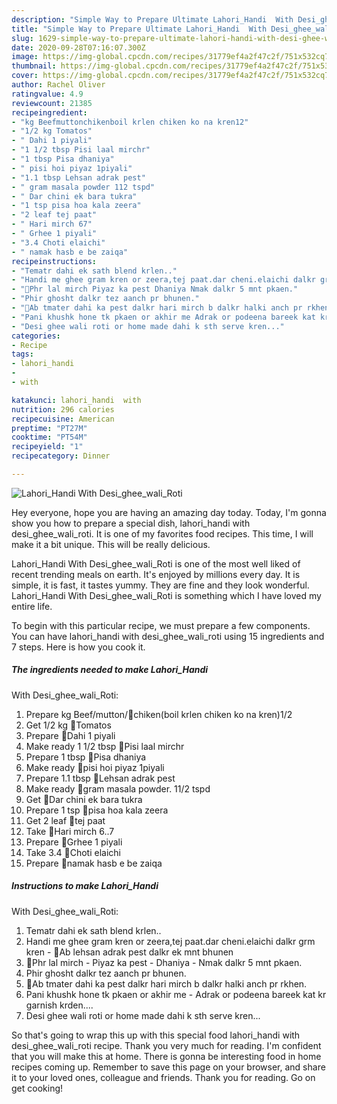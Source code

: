 ```yaml
---
description: "Simple Way to Prepare Ultimate Lahori_Handi  With Desi_ghee_wali_Roti"
title: "Simple Way to Prepare Ultimate Lahori_Handi  With Desi_ghee_wali_Roti"
slug: 1629-simple-way-to-prepare-ultimate-lahori-handi-with-desi-ghee-wali-roti
date: 2020-09-28T07:16:07.300Z
image: https://img-global.cpcdn.com/recipes/31779ef4a2f47c2f/751x532cq70/lahori_handi-with-desi_ghee_wali_roti-recipe-main-photo.jpg
thumbnail: https://img-global.cpcdn.com/recipes/31779ef4a2f47c2f/751x532cq70/lahori_handi-with-desi_ghee_wali_roti-recipe-main-photo.jpg
cover: https://img-global.cpcdn.com/recipes/31779ef4a2f47c2f/751x532cq70/lahori_handi-with-desi_ghee_wali_roti-recipe-main-photo.jpg
author: Rachel Oliver
ratingvalue: 4.9
reviewcount: 21385
recipeingredient:
- "kg Beefmuttonchikenboil krlen chiken ko na kren12"
- "1/2 kg Tomatos"
- " Dahi 1 piyali"
- "1 1/2 tbsp Pisi laal mirchr"
- "1 tbsp Pisa dhaniya"
- " pisi hoi piyaz 1piyali"
- "1.1 tbsp Lehsan adrak pest"
- " gram masala powder 112 tspd"
- " Dar chini ek bara tukra"
- "1 tsp pisa hoa kala zeera"
- "2 leaf tej paat"
- " Hari mirch 67"
- " Grhee 1 piyali"
- "3.4 Choti elaichi"
- " namak hasb e be zaiqa"
recipeinstructions:
- "Tematr dahi ek sath blend krlen.."
- "Handi me ghee gram kren or zeera,tej paat.dar cheni.elaichi dalkr grm kren 🌾Ab lehsan adrak pest dalkr ek mnt bhunen"
- "🌾Phr lal mirch Piyaz ka pest Dhaniya Nmak dalkr 5 mnt pkaen."
- "Phir ghosht dalkr tez aanch pr bhunen."
- "🌾Ab tmater dahi ka pest dalkr hari mirch b dalkr halki anch pr rkhen."
- "Pani khushk hone tk pkaen or akhir me Adrak or podeena bareek kat kr garnish krden...."
- "Desi ghee wali roti or home made dahi k sth serve kren..."
categories:
- Recipe
tags:
- lahori_handi
- 
- with

katakunci: lahori_handi  with 
nutrition: 296 calories
recipecuisine: American
preptime: "PT27M"
cooktime: "PT54M"
recipeyield: "1"
recipecategory: Dinner

---
```



![Lahori_Handi
 With Desi_ghee_wali_Roti](https://img-global.cpcdn.com/recipes/31779ef4a2f47c2f/751x532cq70/lahori_handi-with-desi_ghee_wali_roti-recipe-main-photo.jpg)

Hey everyone, hope you are having an amazing day today. Today, I'm gonna show you how to prepare a special dish, lahori_handi
 with desi_ghee_wali_roti. It is one of my favorites food recipes. This time, I will make it a bit unique. This will be really delicious.

Lahori_Handi
 With Desi_ghee_wali_Roti is one of the most well liked of recent trending meals on earth. It's enjoyed by millions every day. It is simple, it is fast, it tastes yummy. They are fine and they look wonderful. Lahori_Handi
 With Desi_ghee_wali_Roti is something which I have loved my entire life.




To begin with this particular recipe, we must prepare a few components. You can have lahori_handi
 with desi_ghee_wali_roti using 15 ingredients and 7 steps. Here is how you cook it.

<!--inarticleads1-->

##### The ingredients needed to make Lahori_Handi
 With Desi_ghee_wali_Roti:

1. Prepare kg Beef/mutton/🥀chiken(boil krlen chiken ko na kren)1/2
1. Get 1/2 kg 🥀Tomatos
1. Prepare  🥀Dahi 1 piyali
1. Make ready 1 1/2 tbsp 🥀Pisi laal mirchr
1. Prepare 1 tbsp 🥀Pisa dhaniya
1. Make ready  🥀pisi hoi piyaz 1piyali
1. Prepare 1.1 tbsp 🥀Lehsan adrak pest
1. Make ready  🥀gram masala powder. 11/2 tspd
1. Get  🥀Dar chini ek bara tukra
1. Prepare 1 tsp 🥀pisa hoa kala zeera
1. Get 2 leaf 🥀tej paat
1. Take  🥀Hari mirch 6..7
1. Prepare  🥀Grhee 1 piyali
1. Take 3.4 🥀Choti elaichi
1. Prepare  🥀namak hasb e be zaiqa




<!--inarticleads2-->

##### Instructions to make Lahori_Handi
 With Desi_ghee_wali_Roti:

1. Tematr dahi ek sath blend krlen..
1. Handi me ghee gram kren or zeera,tej paat.dar cheni.elaichi dalkr grm kren - 🌾Ab lehsan adrak pest dalkr ek mnt bhunen
1. 🌾Phr lal mirch - Piyaz ka pest - Dhaniya - Nmak dalkr 5 mnt pkaen.
1. Phir ghosht dalkr tez aanch pr bhunen.
1. 🌾Ab tmater dahi ka pest dalkr hari mirch b dalkr halki anch pr rkhen.
1. Pani khushk hone tk pkaen or akhir me - Adrak or podeena bareek kat kr garnish krden....
1. Desi ghee wali roti or home made dahi k sth serve kren...




So that's going to wrap this up with this special food lahori_handi
 with desi_ghee_wali_roti recipe. Thank you very much for reading. I'm confident that you will make this at home. There is gonna be interesting food in home recipes coming up. Remember to save this page on your browser, and share it to your loved ones, colleague and friends. Thank you for reading. Go on get cooking!
